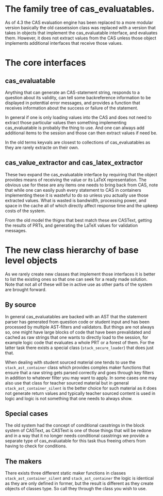 # The family tree of cas_evaluatables.

As of 4.3 the CAS evaluation engine has been replaced to a more modular
version basically the old casseission class was replaced with a version
that takes in objects that implement the cas_evaluatable interface, and 
evaluates them. However, it does not extract values from the CAS unless
those object implements additional interfaces that receive those values.

# The core interfaces

## cas_evaluatable

Anything that can generate an CAS-statement string, responds to a question
about its validity, can tell some backreference information to be displayed
in potenttial error messages, and provides a function that receives
information about the success or failure of the statement.

In general if one is only loading values into the CAS and does not need to
extract those particular values then something implementing cas_evaluatable
is probably the thing to use. And one can always add additional items to
the session and those can then extract values if need be.

In the old terms keyvals are closest to collections of cas_evaluatables
as they are rarely extracte on their own.

## cas_value_extractor and cas_latex_extractor

These two expand the cas_evaluatable interface by requiring that the object
provides means of receiving the value or its LaTeX representation. 
The obvious use for these are any items one needs to bring back from CAS,
note that while one can easily push every statement to CAS in containers
implementing these it is wasteful to do so unless you actually use those 
extracted values. What is wasted is bandwidth, processing power, and space
in the cache all of which directly affect response time and the upkeep
costs of the system.

From the old model the thigns that best match these are CASText, getting
the results of PRTs, and generating the LaTeX values for validation messages.


# The new class hierarchy of base level objects

As we rarely create new classes that implement those interfaces it is better
to list the existing ones so that one can seek for a ready made solution.
Note that not all of these will be in active use as other parts of the system
are brought forward.

## By source

In general cas_evaluatables are backed with an AST that the statement parser
has generated from question code or student input and has been processed by
multiple AST-filters and validators. But things are not always so, one might
have large blocks of code that have been prevalidated and cached as raw 
strings that one wants to directly load to the session, for example logic
code that evaluates a whole PRT or a forest of them. For the latter task there
exists a special class (`stack_secure_loader`) that does just that.

When dealing with student sourced material one tends to use 
the `stack_ast_container` class which provides comples maker functions that
ensure that a raw string gets parsed correctly and goes through key filters
in addition to whatever filter you may want to apply. In some cases one may 
also use that class for teacher sourced material but in general 
`stack_ast_container_silent` is the better choice for such material as it
does not generate return values and typically teacher sourced content is used
in logic and logic is not something that one needs to always show.

## Special cases

The old system had the concept of conditional casstrings in the block system
of CASText, as CASText is one of those things that will be redone and in 
a way that it no longer needs conditional casstrings we provide a separate
type of cas_evaluatable for this task thus freeing others from having to check
for conditions.

## The makers

There exists three different static maker functions in classes 
`stack_ast_container_silent` and `stack_ast_container` the logic is identical
as they are only defined in former, but the result is different as they create 
objects of classes type. So call they through the class you wish to use.